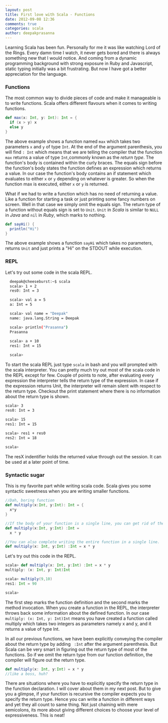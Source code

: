 ```yaml
---
layout: post
title: First love with Scala - Functions
date: 2012-09-08 12:36
comments: true
categories: scala
author: deepakprasanna
---
```


Learning Scala has been fun. Personally for me it was like watching Lord of the Rings. Every damn time I watch, it never gets bored and there is
always something new that I would notice. And coming from a dynamic programming background with strong exposure in Ruby and Javascript, static typing
initially was a bit frustrating. But now I have got a better appreciation for the language.

### Functions

The most common way to divide pieces of code and make it manageable is to write functions. Scala offers different flavours when it comes to writing
functions.

``` scala Basic function
def max(x: Int, y: Int): Int = {
  if (x > y) x
  else y
}
```

The above example shows a function named `max` which takes two parameters `x` and `y` of type `Int`. At the end of the argument parenthesis, you will
find `: Int` which means that we are telling the compiler that the function `max` returns a value of type `Int`,commonly known as the *return type*.
The function's body is contained within the curly braces. The equals sign before the function's body states the function defines an expression which
returns a value.  In our case the function's body contains an if statement which evaluates to either `x` or `y` depending on whatever is greater.  So
when the function max is executed, either `x` or `y` is returned.

What if we had to write a function which has no need of returning a value. Like a function for starting a task or just printing some fancy numbers on
screen.  Well in that case we simply omit the equals sign. The return type of a function without equals sign is set to `Unit`.  `Unit` in _Scala_ is
similar to `NULL` in _Java_ and `nil` in _Ruby_, which marks to nothing.

``` scala Basic function(no parameters, no return value)
def sayHi() {
  println("Hi")
}
``` 

The above example shows a function `sayHi` which takes no parameters, returns `Unit` and just prints a "Hi" on the STDOUT while execution.

### REPL 

Let's try out some code in the scala REPL.

``` bash REPL basics
  deepak@cheeseburst:~$ scala 
  scala> 1 + 2
  res0: Int = 3

  scala> val a = 5
  a: Int = 5

  scala> val name = "Deepak"
  name: java.lang.String = Deepak

  scala> println("Prasanna")
  Prasanna
 
  scala> a + 10
  res1: Int = 15

  scala> 
``` 

To start the scala REPL just type `scala` in bash and you will prompted with the scala interpreter. You can pretty much try out most of the scala
code in the REPL except for few. Couple of points to note, after evaluating every expression the interpreter tells the return type of the expression.
In case if the expression returns Unit, the interpreter will remain silent with respect to the return type. Checkout the print statement where there
is no information about the return type is shown. 

``` bash REPL basics
scala> 3
res0: Int = 3

scala> 15
res1: Int = 15
 
scala> res1 + res0
res2: Int = 18

scala> 
```
The resX indentifier holds the returned value through out the session. It can be used at a later point of time.    

### Syntactic sugar

This is my favorite part while writing scala code. Scala gives you some syntactic sweetness when you are writing smaller functions.

``` scala Basic Function(without parenthesis)
//Dah, boring function
def multiply(x:Int, y:Int): Int = {
  x*y
}

//If the body of your function is a single line, you can get rid of the parenthesis.
def multiply(x:Int, y:Int) :Int = 
  x * y

//You can also complete writing the entire function in a single line.
def multiply(x: Int, y:Int) :Int = x * y
```

Let's try out this code in the REPL.

``` scala Function Invocation in REPL
scala> def multiply(x: Int, y:Int) :Int = x * y
multiply: (x: Int, y: Int)Int

scala> multiply(9,10)
res1: Int = 90

scala> 
```

The first step marks the function definition and the second marks the method invocation. When you create a function in the REPL, the interpreter
throws back some information about the defined function. In our case `multiply: (x: Int, y: Int)Int` means you have created a function called multiply
which takes two integers as parameters namely x and y, and it returns a value of type Int. 

In all our previous functions, we have been explicitly conveying the compiler about the return type by adding ` :Int` after the argument
parenthesis.  But Scala can be very smart in figuring out the return type of most of the functions. So if we omit the return type from our function
definition, the compiler will figure out the return type. 

``` scala Basic functions(without return type)
def multiply(x: Int, y:Int) = x * y
//like a boss, huh?
```

There are situations where you have to explicitly specify the return type in the function declaration. I will cover about them in my next post. But
to give you a glimpse, if your function is recursive the compiler expects you to specify the return type. Hence you can write a function in different
ways and yet they all count to same thing. Not just chaining with mere semicolons, its more about giving different choices to choose your level of
expressiveness. This is neat! 
